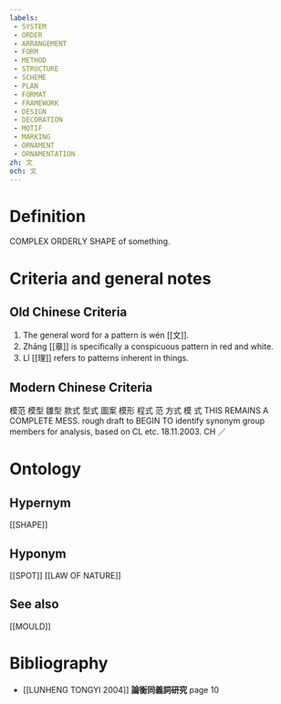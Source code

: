 ```yaml
---
labels: 
 - SYSTEM
 - ORDER
 - ARRANGEMENT
 - FORM
 - METHOD
 - STRUCTURE
 - SCHEME
 - PLAN
 - FORMAT
 - FRAMEWORK
 - DESIGN
 - DECORATION
 - MOTIF
 - MARKING
 - ORNAMENT
 - ORNAMENTATION
zh: 文
och: 文
---
```


# Definition
COMPLEX ORDERLY SHAPE of something.
# Criteria and general notes
## Old Chinese Criteria
1. The general word for a pattern is wén [[文]].
2. Zhāng [[章]] is specifically a conspicuous pattern in red and white.
3. Lǐ [[理]] refers to patterns inherent in things.
## Modern Chinese Criteria
模范
模型
雛型
款式
型式
圖案
模形
程式
范
方式
模
式
THIS REMAINS A COMPLETE MESS.
rough draft to BEGIN TO identify synonym group members for analysis, based on CL etc. 18.11.2003. CH ／
# Ontology

## Hypernym
[[SHAPE]]
## Hyponym
[[SPOT]]
[[LAW OF NATURE]]
## See also
[[MOULD]]
# Bibliography
- [[LUNHENG TONGYI 2004]]
**論衡同義詞研究** page 10
